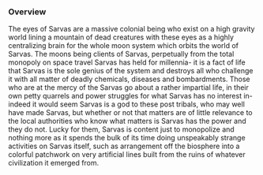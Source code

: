 
### Overview

The eyes of Sarvas are a massive colonial being who exist on a high gravity world lining a mountain of dead creatures with these eyes as a highly centralizing brain for the whole moon system which orbits the world of Sarvas.  The moons being clients of Sarvas, perpetually from the total monopoly on space travel Sarvas has held for millennia- it is a fact of life that Sarvas is the sole genius of the system and destroys all who challenge it with all matter of deadly chemicals, diseases and bombardments.  Those who are at the mercy of the Sarvas go about a rather impartial life, in their own petty quarrels and power struggles for what Sarvas has no interest in- indeed it would seem Sarvas is a god to these post tribals, who may well have made Sarvas, but whether or not that matters are of little relevance to the local authorities who know what matters is Sarvas has the power and they do not.  Lucky for them, Sarvas is content just to monopolize and nothing more as it spends the bulk of its time doing unspeakably strange activities on Sarvas itself, such as arrangement off the biosphere into a colorful patchwork on very artificial lines built from the ruins of whatever civilization it emerged from.
